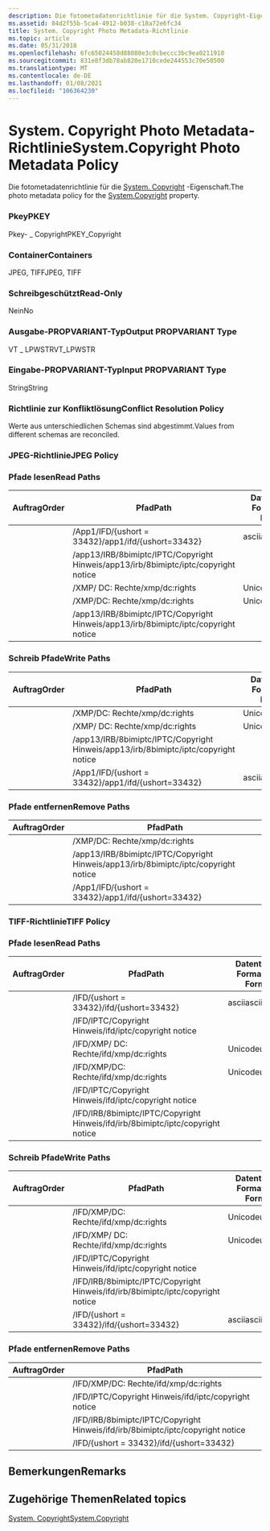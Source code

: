 ```yaml
---
description: Die fotometadatenrichtlinie für die System. Copyright-Eigenschaft.
ms.assetid: 84d2f55b-5ca4-4912-b038-c18a72e6fc34
title: System. Copyright Photo Metadata-Richtlinie
ms.topic: article
ms.date: 05/31/2018
ms.openlocfilehash: 6fc65024458d88088e3c0cbeccc3bc9ea0211910
ms.sourcegitcommit: 831e8f3db78ab820e1710cede244553c70e50500
ms.translationtype: MT
ms.contentlocale: de-DE
ms.lasthandoff: 01/08/2021
ms.locfileid: "106364230"
---
```

# <a name="systemcopyright-photo-metadata-policy"></a><span data-ttu-id="540ba-103">System. Copyright Photo Metadata-Richtlinie</span><span class="sxs-lookup"><span data-stu-id="540ba-103">System.Copyright Photo Metadata Policy</span></span>

<span data-ttu-id="540ba-104">Die fotometadatenrichtlinie für die [System. Copyright](../properties/props-system-copyright.md) -Eigenschaft.</span><span class="sxs-lookup"><span data-stu-id="540ba-104">The photo metadata policy for the [System.Copyright](../properties/props-system-copyright.md) property.</span></span>

### <a name="pkey"></a><span data-ttu-id="540ba-105">Pkey</span><span class="sxs-lookup"><span data-stu-id="540ba-105">PKEY</span></span>

<span data-ttu-id="540ba-106">Pkey- \_ Copyright</span><span class="sxs-lookup"><span data-stu-id="540ba-106">PKEY\_Copyright</span></span>

### <a name="containers"></a><span data-ttu-id="540ba-107">Container</span><span class="sxs-lookup"><span data-stu-id="540ba-107">Containers</span></span>

<span data-ttu-id="540ba-108">JPEG, TIFF</span><span class="sxs-lookup"><span data-stu-id="540ba-108">JPEG, TIFF</span></span>

### <a name="read-only"></a><span data-ttu-id="540ba-109">Schreibgeschützt</span><span class="sxs-lookup"><span data-stu-id="540ba-109">Read-Only</span></span>

<span data-ttu-id="540ba-110">Nein</span><span class="sxs-lookup"><span data-stu-id="540ba-110">No</span></span>

### <a name="output-propvariant-type"></a><span data-ttu-id="540ba-111">Ausgabe-PROPVARIANT-Typ</span><span class="sxs-lookup"><span data-stu-id="540ba-111">Output PROPVARIANT Type</span></span>

<span data-ttu-id="540ba-112">VT \_ LPWSTR</span><span class="sxs-lookup"><span data-stu-id="540ba-112">VT\_LPWSTR</span></span>

### <a name="input-propvariant-type"></a><span data-ttu-id="540ba-113">Eingabe-PROPVARIANT-Typ</span><span class="sxs-lookup"><span data-stu-id="540ba-113">Input PROPVARIANT Type</span></span>

<span data-ttu-id="540ba-114">String</span><span class="sxs-lookup"><span data-stu-id="540ba-114">String</span></span>

### <a name="conflict-resolution-policy"></a><span data-ttu-id="540ba-115">Richtlinie zur Konfliktlösung</span><span class="sxs-lookup"><span data-stu-id="540ba-115">Conflict Resolution Policy</span></span>

<span data-ttu-id="540ba-116">Werte aus unterschiedlichen Schemas sind abgestimmt.</span><span class="sxs-lookup"><span data-stu-id="540ba-116">Values from different schemas are reconciled.</span></span>

### <a name="jpeg-policy"></a><span data-ttu-id="540ba-117">JPEG-Richtlinie</span><span class="sxs-lookup"><span data-stu-id="540ba-117">JPEG Policy</span></span>

### <a name="read-paths"></a><span data-ttu-id="540ba-118">Pfade lesen</span><span class="sxs-lookup"><span data-stu-id="540ba-118">Read Paths</span></span>



| <span data-ttu-id="540ba-119">Auftrag</span><span class="sxs-lookup"><span data-stu-id="540ba-119">Order</span></span> | <span data-ttu-id="540ba-120">Pfad</span><span class="sxs-lookup"><span data-stu-id="540ba-120">Path</span></span>                                      | <span data-ttu-id="540ba-121">Datenträger Format</span><span class="sxs-lookup"><span data-stu-id="540ba-121">Disk Format</span></span> |
|-------|-------------------------------------------|-------------|
|       | <span data-ttu-id="540ba-122">/App1/IFD/{ushort = 33432}</span><span class="sxs-lookup"><span data-stu-id="540ba-122">/app1/ifd/{ushort=33432}</span></span>                  | <span data-ttu-id="540ba-123">ascii</span><span class="sxs-lookup"><span data-stu-id="540ba-123">ascii</span></span>       |
|       | <span data-ttu-id="540ba-124">/app13/IRB/8bimiptc/IPTC/Copyright Hinweis</span><span class="sxs-lookup"><span data-stu-id="540ba-124">/app13/irb/8bimiptc/iptc/copyright notice</span></span> |             |
|       | <span data-ttu-id="540ba-125">/XMP/ <xmpalt> DC: Rechte</span><span class="sxs-lookup"><span data-stu-id="540ba-125">/xmp/<xmpalt>dc:rights</span></span>              | <span data-ttu-id="540ba-126">Unicode</span><span class="sxs-lookup"><span data-stu-id="540ba-126">unicode</span></span>     |
|       | <span data-ttu-id="540ba-127">/XMP/DC: Rechte</span><span class="sxs-lookup"><span data-stu-id="540ba-127">/xmp/dc:rights</span></span>                            | <span data-ttu-id="540ba-128">Unicode</span><span class="sxs-lookup"><span data-stu-id="540ba-128">unicode</span></span>     |
|       | <span data-ttu-id="540ba-129">/app13/IRB/8bimiptc/IPTC/Copyright Hinweis</span><span class="sxs-lookup"><span data-stu-id="540ba-129">/app13/irb/8bimiptc/iptc/copyright notice</span></span> |             |



 

### <a name="write-paths"></a><span data-ttu-id="540ba-130">Schreib Pfade</span><span class="sxs-lookup"><span data-stu-id="540ba-130">Write Paths</span></span>



| <span data-ttu-id="540ba-131">Auftrag</span><span class="sxs-lookup"><span data-stu-id="540ba-131">Order</span></span> | <span data-ttu-id="540ba-132">Pfad</span><span class="sxs-lookup"><span data-stu-id="540ba-132">Path</span></span>                                      | <span data-ttu-id="540ba-133">Datenträger Format</span><span class="sxs-lookup"><span data-stu-id="540ba-133">Disk Format</span></span> |
|-------|-------------------------------------------|-------------|
|       | <span data-ttu-id="540ba-134">/XMP/DC: Rechte</span><span class="sxs-lookup"><span data-stu-id="540ba-134">/xmp/dc:rights</span></span>                            | <span data-ttu-id="540ba-135">Unicode</span><span class="sxs-lookup"><span data-stu-id="540ba-135">unicode</span></span>     |
|       | <span data-ttu-id="540ba-136">/XMP/ <xmpalt> DC: Rechte</span><span class="sxs-lookup"><span data-stu-id="540ba-136">/xmp/<xmpalt>dc:rights</span></span>              | <span data-ttu-id="540ba-137">Unicode</span><span class="sxs-lookup"><span data-stu-id="540ba-137">unicode</span></span>     |
|       | <span data-ttu-id="540ba-138">/app13/IRB/8bimiptc/IPTC/Copyright Hinweis</span><span class="sxs-lookup"><span data-stu-id="540ba-138">/app13/irb/8bimiptc/iptc/copyright notice</span></span> |             |
|       | <span data-ttu-id="540ba-139">/App1/IFD/{ushort = 33432}</span><span class="sxs-lookup"><span data-stu-id="540ba-139">/app1/ifd/{ushort=33432}</span></span>                  | <span data-ttu-id="540ba-140">ascii</span><span class="sxs-lookup"><span data-stu-id="540ba-140">ascii</span></span>       |



 

### <a name="remove-paths"></a><span data-ttu-id="540ba-141">Pfade entfernen</span><span class="sxs-lookup"><span data-stu-id="540ba-141">Remove Paths</span></span>



| <span data-ttu-id="540ba-142">Auftrag</span><span class="sxs-lookup"><span data-stu-id="540ba-142">Order</span></span> | <span data-ttu-id="540ba-143">Pfad</span><span class="sxs-lookup"><span data-stu-id="540ba-143">Path</span></span>                                      |
|-------|-------------------------------------------|
|       | <span data-ttu-id="540ba-144">/XMP/DC: Rechte</span><span class="sxs-lookup"><span data-stu-id="540ba-144">/xmp/dc:rights</span></span>                            |
|       | <span data-ttu-id="540ba-145">/app13/IRB/8bimiptc/IPTC/Copyright Hinweis</span><span class="sxs-lookup"><span data-stu-id="540ba-145">/app13/irb/8bimiptc/iptc/copyright notice</span></span> |
|       | <span data-ttu-id="540ba-146">/App1/IFD/{ushort = 33432}</span><span class="sxs-lookup"><span data-stu-id="540ba-146">/app1/ifd/{ushort=33432}</span></span>                  |



 

### <a name="tiff-policy"></a><span data-ttu-id="540ba-147">TIFF-Richtlinie</span><span class="sxs-lookup"><span data-stu-id="540ba-147">TIFF Policy</span></span>

### <a name="read-paths"></a><span data-ttu-id="540ba-148">Pfade lesen</span><span class="sxs-lookup"><span data-stu-id="540ba-148">Read Paths</span></span>



| <span data-ttu-id="540ba-149">Auftrag</span><span class="sxs-lookup"><span data-stu-id="540ba-149">Order</span></span> | <span data-ttu-id="540ba-150">Pfad</span><span class="sxs-lookup"><span data-stu-id="540ba-150">Path</span></span>                                    | <span data-ttu-id="540ba-151">Datenträger Format</span><span class="sxs-lookup"><span data-stu-id="540ba-151">Disk Format</span></span> |
|-------|-----------------------------------------|-------------|
|       | <span data-ttu-id="540ba-152">/IFD/{ushort = 33432}</span><span class="sxs-lookup"><span data-stu-id="540ba-152">/ifd/{ushort=33432}</span></span>                     | <span data-ttu-id="540ba-153">ascii</span><span class="sxs-lookup"><span data-stu-id="540ba-153">ascii</span></span>       |
|       | <span data-ttu-id="540ba-154">/IFD/IPTC/Copyright Hinweis</span><span class="sxs-lookup"><span data-stu-id="540ba-154">/ifd/iptc/copyright notice</span></span>              |             |
|       | <span data-ttu-id="540ba-155">/IFD/XMP/ <xmpalt> DC: Rechte</span><span class="sxs-lookup"><span data-stu-id="540ba-155">/ifd/xmp/<xmpalt>dc:rights</span></span>        | <span data-ttu-id="540ba-156">Unicode</span><span class="sxs-lookup"><span data-stu-id="540ba-156">unicode</span></span>     |
|       | <span data-ttu-id="540ba-157">/IFD/XMP/DC: Rechte</span><span class="sxs-lookup"><span data-stu-id="540ba-157">/ifd/xmp/dc:rights</span></span>                      | <span data-ttu-id="540ba-158">Unicode</span><span class="sxs-lookup"><span data-stu-id="540ba-158">unicode</span></span>     |
|       | <span data-ttu-id="540ba-159">/IFD/IPTC/Copyright Hinweis</span><span class="sxs-lookup"><span data-stu-id="540ba-159">/ifd/iptc/copyright notice</span></span>              |             |
|       | <span data-ttu-id="540ba-160">/IFD/IRB/8bimiptc/IPTC/Copyright Hinweis</span><span class="sxs-lookup"><span data-stu-id="540ba-160">/ifd/irb/8bimiptc/iptc/copyright notice</span></span> |             |



 

### <a name="write-paths"></a><span data-ttu-id="540ba-161">Schreib Pfade</span><span class="sxs-lookup"><span data-stu-id="540ba-161">Write Paths</span></span>



| <span data-ttu-id="540ba-162">Auftrag</span><span class="sxs-lookup"><span data-stu-id="540ba-162">Order</span></span> | <span data-ttu-id="540ba-163">Pfad</span><span class="sxs-lookup"><span data-stu-id="540ba-163">Path</span></span>                                    | <span data-ttu-id="540ba-164">Datenträger Format</span><span class="sxs-lookup"><span data-stu-id="540ba-164">Disk Format</span></span> |
|-------|-----------------------------------------|-------------|
|       | <span data-ttu-id="540ba-165">/IFD/XMP/DC: Rechte</span><span class="sxs-lookup"><span data-stu-id="540ba-165">/ifd/xmp/dc:rights</span></span>                      | <span data-ttu-id="540ba-166">Unicode</span><span class="sxs-lookup"><span data-stu-id="540ba-166">unicode</span></span>     |
|       | <span data-ttu-id="540ba-167">/IFD/XMP/ <xmpalt> DC: Rechte</span><span class="sxs-lookup"><span data-stu-id="540ba-167">/ifd/xmp/<xmpalt>dc:rights</span></span>        | <span data-ttu-id="540ba-168">Unicode</span><span class="sxs-lookup"><span data-stu-id="540ba-168">unicode</span></span>     |
|       | <span data-ttu-id="540ba-169">/IFD/IPTC/Copyright Hinweis</span><span class="sxs-lookup"><span data-stu-id="540ba-169">/ifd/iptc/copyright notice</span></span>              |             |
|       | <span data-ttu-id="540ba-170">/IFD/IRB/8bimiptc/IPTC/Copyright Hinweis</span><span class="sxs-lookup"><span data-stu-id="540ba-170">/ifd/irb/8bimiptc/iptc/copyright notice</span></span> |             |
|       | <span data-ttu-id="540ba-171">/IFD/{ushort = 33432}</span><span class="sxs-lookup"><span data-stu-id="540ba-171">/ifd/{ushort=33432}</span></span>                     | <span data-ttu-id="540ba-172">ascii</span><span class="sxs-lookup"><span data-stu-id="540ba-172">ascii</span></span>       |



 

### <a name="remove-paths"></a><span data-ttu-id="540ba-173">Pfade entfernen</span><span class="sxs-lookup"><span data-stu-id="540ba-173">Remove Paths</span></span>



| <span data-ttu-id="540ba-174">Auftrag</span><span class="sxs-lookup"><span data-stu-id="540ba-174">Order</span></span> | <span data-ttu-id="540ba-175">Pfad</span><span class="sxs-lookup"><span data-stu-id="540ba-175">Path</span></span>                                    |
|-------|-----------------------------------------|
|       | <span data-ttu-id="540ba-176">/IFD/XMP/DC: Rechte</span><span class="sxs-lookup"><span data-stu-id="540ba-176">/ifd/xmp/dc:rights</span></span>                      |
|       | <span data-ttu-id="540ba-177">/IFD/IPTC/Copyright Hinweis</span><span class="sxs-lookup"><span data-stu-id="540ba-177">/ifd/iptc/copyright notice</span></span>              |
|       | <span data-ttu-id="540ba-178">/IFD/IRB/8bimiptc/IPTC/Copyright Hinweis</span><span class="sxs-lookup"><span data-stu-id="540ba-178">/ifd/irb/8bimiptc/iptc/copyright notice</span></span> |
|       | <span data-ttu-id="540ba-179">/IFD/{ushort = 33432}</span><span class="sxs-lookup"><span data-stu-id="540ba-179">/ifd/{ushort=33432}</span></span>                     |



 

## <a name="remarks"></a><span data-ttu-id="540ba-180">Bemerkungen</span><span class="sxs-lookup"><span data-stu-id="540ba-180">Remarks</span></span>

## <a name="related-topics"></a><span data-ttu-id="540ba-181">Zugehörige Themen</span><span class="sxs-lookup"><span data-stu-id="540ba-181">Related topics</span></span>

<dl> <dt>

[<span data-ttu-id="540ba-182">System. Copyright</span><span class="sxs-lookup"><span data-stu-id="540ba-182">System.Copyright</span></span>](../properties/props-system-copyright.md)
</dt> </dl>

 

 
